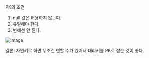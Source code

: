 PK의 조건

1. null 값은 허용하지 않는다.
2. 유일해야 한다.
3. 변해선 안 된다.

![image](https://user-images.githubusercontent.com/108928206/189324371-5b91c49e-c666-4d23-9e86-81da85fbfef8.png)

결론: 자연키로 하면 무조건 변할 수가 있어서 대리키를 PK로 잡는 것이 좋다.
